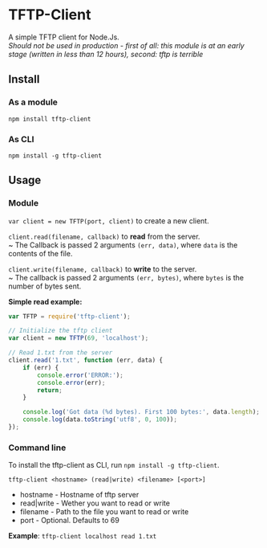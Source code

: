 # TFTP-Client

A simple TFTP client for Node.Js.  
*Should not be used in production - first of all: this module is at an early stage (written in less than 12 hours), second: tftp is terrible*

## Install

### As a module
`npm install tftp-client`

### As CLI
`npm install -g tftp-client`

## Usage

### Module

`var client = new TFTP(port, client)` to create a new client.

`client.read(filename, callback)` to **read** from the server.  
 ~ The Callback is passed 2 arguments `(err, data)`, where `data` is the contents of the file.  

`client.write(filename, callback)` to **write** to the server.  
 ~ The callback is passed 2 arguments `(err, bytes)`, where `bytes` is the number of bytes sent.  

**Simple read example:**

```javascript
var TFTP = require('tftp-client');

// Initialize the tftp client
var client = new TFTP(69, 'localhost');

// Read 1.txt from the server
client.read('1.txt', function (err, data) {
	if (err) {
		console.error('ERROR:');
		console.error(err);
		return;
	}

	console.log('Got data (%d bytes). First 100 bytes:', data.length);
	console.log(data.toString('utf8', 0, 100));
});
```

### Command line

To install the tftp-client as CLI, run `npm install -g tftp-client`.

`tftp-client <hostname> (read|write) <filename> [<port>]`
* hostname - Hostname of tftp server
* read|write - Wether you want to read or write
* filename - Path to the file you want to read or write
* port - Optional. Defaults to 69

**Example**:
`tftp-client localhost read 1.txt`